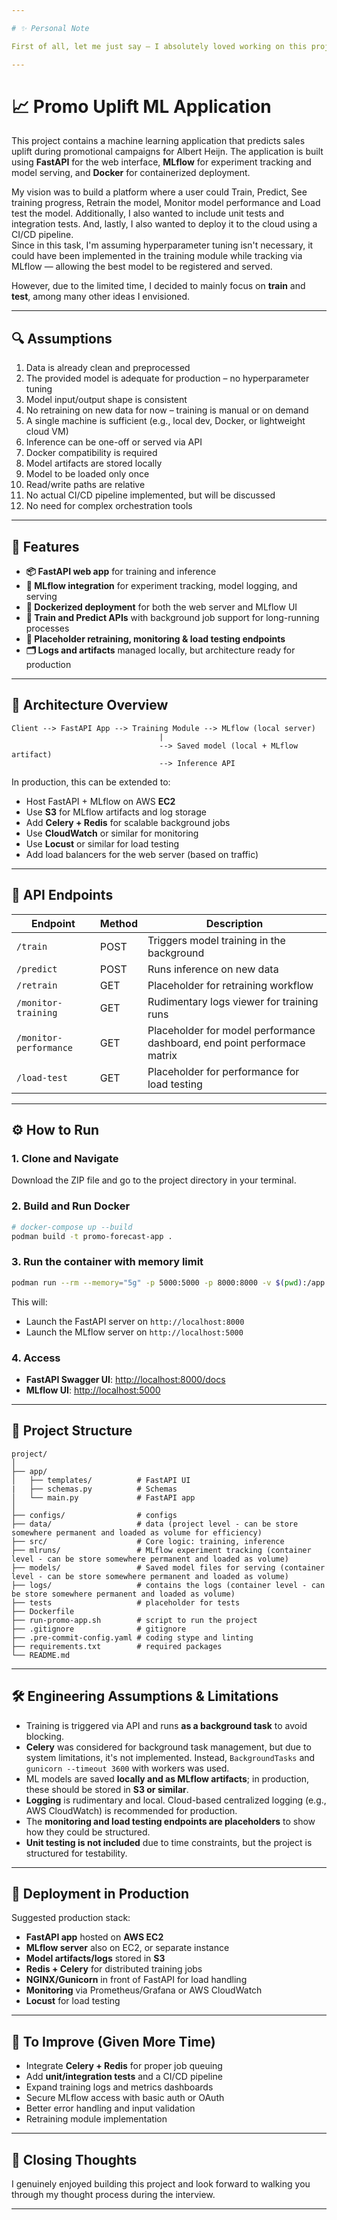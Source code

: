 ```yaml
---

# ✨ Personal Note

First of all, let me just say — I absolutely loved working on this project!

---
```


# 📈 Promo Uplift ML Application

This project contains a machine learning application that predicts sales uplift during promotional campaigns for Albert Heijn. The application is built using **FastAPI** for the web interface, **MLflow** for experiment tracking and model serving, and **Docker** for containerized deployment.

My vision was to build a platform where a user could Train, Predict, See training progress, Retrain the model, Monitor model performance and Load test the model. Additionally, I also wanted to include unit tests and integration tests. And, lastly, I also wanted to deploy it to the cloud using a CI/CD pipeline.  
Since in this task, I'm assuming hyperparameter tuning isn't necessary, it could have been implemented in the training module while tracking via MLflow — allowing the best model to be registered and served.

However, due to the limited time, I decided to mainly focus on **train** and **test**, among many other ideas I envisioned.

---

## 🔍 Assumptions

1. Data is already clean and preprocessed  
2. The provided model is adequate for production – no hyperparameter tuning  
3. Model input/output shape is consistent  
4. No retraining on new data for now – training is manual or on demand  
5. A single machine is sufficient (e.g., local dev, Docker, or lightweight cloud VM)  
6. Inference can be one-off or served via API  
7. Docker compatibility is required  
8. Model artifacts are stored locally  
9. Model to be loaded only once  
10. Read/write paths are relative  
11. No actual CI/CD pipeline implemented, but will be discussed  
12. No need for complex orchestration tools  

---

## 🚀 Features

- **📦 FastAPI web app** for training and inference  
- **🧠 MLflow integration** for experiment tracking, model logging, and serving  
- **🐳 Dockerized deployment** for both the web server and MLflow UI  
- **📡 Train and Predict APIs** with background job support for long-running processes  
- **🧪 Placeholder retraining, monitoring & load testing endpoints**  
- **🗂 Logs and artifacts** managed locally, but architecture ready for production  

---

## 🧱 Architecture Overview

```plaintext
Client --> FastAPI App --> Training Module --> MLflow (local server)
                                 |
                                 --> Saved model (local + MLflow artifact)
                                 --> Inference API
```

In production, this can be extended to:
- Host FastAPI + MLflow on AWS **EC2**  
- Use **S3** for MLflow artifacts and log storage  
- Add **Celery + Redis** for scalable background jobs  
- Use **CloudWatch** or similar for monitoring  
- Use **Locust** or similar for load testing  
- Add load balancers for the web server (based on traffic)

---

## 🧪 API Endpoints

| Endpoint | Method | Description |
|----------|--------|-------------|
| `/train` | POST   | Triggers model training in the background |
| `/predict` | POST | Runs inference on new data |
| `/retrain` | GET  | Placeholder for retraining workflow |
| `/monitor-training` | GET | Rudimentary logs viewer for training runs |
| `/monitor-performance` | GET | Placeholder for model performance dashboard, end point performace matrix |
| `/load-test` | GET | Placeholder for performance for load testing |

---

## ⚙️ How to Run

### 1. Clone and Navigate
Download the ZIP file and go to the project directory in your terminal.

### 2. Build and Run Docker
```bash
# docker-compose up --build
podman build -t promo-forecast-app .
```

### 3. Run the container with memory limit
```bash
podman run --rm --memory="5g" -p 5000:5000 -p 8000:8000 -v $(pwd):/app promo-forecast-app
```

This will:
- Launch the FastAPI server on `http://localhost:8000`
- Launch the MLflow server on `http://localhost:5000`

### 4. Access
- **FastAPI Swagger UI**: [http://localhost:8000/docs](http://localhost:8000/docs)  
- **MLflow UI**: [http://localhost:5000](http://localhost:5000)

---

## 📂 Project Structure

```
project/
│
├── app/
│   ├── templates/          # FastAPI UI             
|   ├── schemas.py          # Schemas
│   └── main.py             # FastAPI app
│
├── configs/                # configs
├── data/                   # data (project level - can be store somewhere permanent and loaded as volume for efficiency)
├── src/                    # Core logic: training, inference
├── mlruns/                 # MLflow experiment tracking (container level - can be store somewhere permanent and loaded as volume)
├── models/                 # Saved model files for serving (container level - can be store somewhere permanent and loaded as volume)
├── logs/                   # contains the logs (container level - can be store somewhere permanent and loaded as volume)
├── tests                   # placeholder for tests
├── Dockerfile
├── run-promo-app.sh        # script to run the project
├── .gitignore              # gitignore
├── .pre-commit-config.yaml # coding stype and linting
├── requirements.txt        # required packages
└── README.md

```
---

## 🛠 Engineering Assumptions & Limitations

- Training is triggered via API and runs **as a background task** to avoid blocking.
- **Celery** was considered for background task management, but due to system limitations, it's not implemented. Instead, `BackgroundTasks` and `gunicorn --timeout 3600` with workers was used.
- ML models are saved **locally and as MLflow artifacts**; in production, these should be stored in **S3 or similar**.
- **Logging** is rudimentary and local. Cloud-based centralized logging (e.g., AWS CloudWatch) is recommended for production.
- The **monitoring and load testing endpoints are placeholders** to show how they could be structured.
- **Unit testing is not included** due to time constraints, but the project is structured for testability.

---

## 🚀 Deployment in Production

Suggested production stack:
- **FastAPI app** hosted on **AWS EC2**
- **MLflow server** also on EC2, or separate instance
- **Model artifacts/logs** stored in **S3**
- **Redis + Celery** for distributed training jobs
- **NGINX/Gunicorn** in front of FastAPI for load handling
- **Monitoring** via Prometheus/Grafana or AWS CloudWatch
- **Locust** for load testing
---

## 📌 To Improve (Given More Time)

- Integrate **Celery + Redis** for proper job queuing
- Add **unit/integration tests** and a CI/CD pipeline
- Expand training logs and metrics dashboards
- Secure MLflow access with basic auth or OAuth
- Better error handling and input validation
- Retraining module implementation

---

## 🙌 Closing Thoughts

I genuinely enjoyed building this project and look forward to walking you through my thought process during the interview.

---